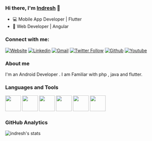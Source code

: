 ### Hi there, I'm [Indresh](https://www.linkedin.com/in/indresh-kashyap-1a91b0207/) 👋

- 💻 Mobile App Developer  |  Flutter
- 🔭 Web Developer | Angular



### Connect with me:

[![Website](https://img.shields.io/website?label=codestechnology&style=flat-square&url=https://codestechnology.com/)](https://codestechnology.com/)
[![Linkedin](https://img.shields.io/badge/-indresh%20kashyap-blue?style=flat-square&logo=linkedin&logoColor=white&link=https://www.linkedin.com/in/indresh-kashyap-1a91b0207/)](https://www.linkedin.com/in/indresh-kashyap-1a91b0207/)
[![Gmail](https://img.shields.io/badge/-indreshkashyap16@gmail.com-gray?style=flat-square&logo=gmail&logoColor=red&link=)](mailto:indreshkashyap16@gmail.com)
[![Twitter Follow](https://img.shields.io/twitter/follow/indreshkashyap7?color=1DA1F2&logo=twitter&style=flat-square)](https://twitter.com/intent/follow?original_referer=https%3A%2F%2Fgithub.com%20indreshkashyap7&screen_name=indreshkashyap7)
[![Github](https://img.shields.io/github/followers/Indreshkashyap?label=Follow&style=social)](https://github.com/Indreshkashyap)
[![Youtube](https://img.shields.io/badge/-indresh%20kashyap-white?style=flat-square&logo=youtube&logoColor=red&link=https://www.youtube.com/watch?v=m5INRR8NJLQ)](https://www.youtube.com/watch?v=m5INRR8NJLQ)


[website]: https://codestechnology.com/
[twitter]: https://twitter.com/indreshkashyap7
[youtube]: https://www.youtube.com/watch?v=m5INRR8NJLQ
[linkedin]: https://www.linkedin.com/in/indresh-kashyap-1a91b0207/



### About me 

I'm an Android Developer . I am Familiar with php , java and flutter.





### Languages and Tools

<code><img height="50" src="https://www.vectorlogo.zone/logos/android/android-ar21.svg"></code>
<code><img height="50" src="https://www.vectorlogo.zone/logos/java/java-ar21.svg"></code>
<code><img height="50" src="https://www.vectorlogo.zone/logos/dartlang/dartlang-ar21.svg"></code>
<code><img height="50" src="https://www.vectorlogo.zone/logos/flutterio/flutterio-ar21.svg"></code>
<code><img height="50" src="https://www.vectorlogo.zone/logos/php/php-horizontal.svg"></code>
<code><img height="50" src="https://www.vectorlogo.zone/logos/mysql/mysql-ar21.svg"></code>


### GitHub Analytics

![indresh's stats](https://github-readme-stats.vercel.app/api?username=indreshkashyap&show_icons=true&theme=dark&include_all_commits=true&count_private=true)

